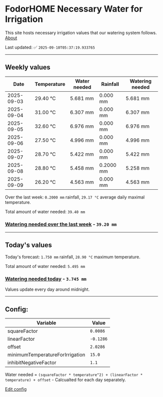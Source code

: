 # FodorHOME Necessary Water for Irrigation

This site hosts necessary irrigation values that our watering system follows. [About](https://github.com/redyau/irrigation)

Last updated: ✅ `2025-09-10T05:37:19.933765`

---

## Weekly values

| Date | Temperature | Water needed | Rainfall | Watering needed |
|-----|-----|-----|-----|-----|
| 2025-09-03 | 29.40 °C | 5.681 mm | 0.000 mm | 5.681 mm |
| 2025-09-04 | 31.00 °C | 6.307 mm | 0.000 mm | 6.307 mm |
| 2025-09-05 | 32.60 °C | 6.976 mm | 0.000 mm | 6.976 mm |
| 2025-09-06 | 27.50 °C | 4.996 mm | 0.000 mm | 4.996 mm |
| 2025-09-07 | 28.70 °C | 5.422 mm | 0.000 mm | 5.422 mm |
| 2025-09-08 | 28.80 °C | 5.458 mm | 0.2000 mm | 5.258 mm |
| 2025-09-09 | 26.20 °C | 4.563 mm | 0.000 mm | 4.563 mm |


Over the last week: `0.2000 mm` rainfall, `29.17 °C` average daily maximal temperature.

Total amount of water needed: `39.40 mm`

### [Watering needed over the last week](lastweek.txt) - `39.20 mm`

---

## Today's values

Today's forecast: `1.750 mm` rainfall, `28.90 °C` maximum temperature.

Total amount of water needed: `5.495 mm`

### [Watering needed today](today.txt) - `3.745 mm`

Values update every day around midnight.

---

## Config:

| Variable | Value |
|-----|-----|
| squareFactor | `0.0086` |
| linearFactor | `-0.1286` |
| offset | `2.0286` |
| minimumTemperatureForIrrigation | `15.0` |
| inhibitNegativeFactor | `1.1` |

Water needed = `(squareFactor * temperature^2) + (linearFactor * temperature) + offset` - Calcualted for each day separately.

[Edit config](https://github.com/RedyAu/irrigation/edit/main/config.json)
